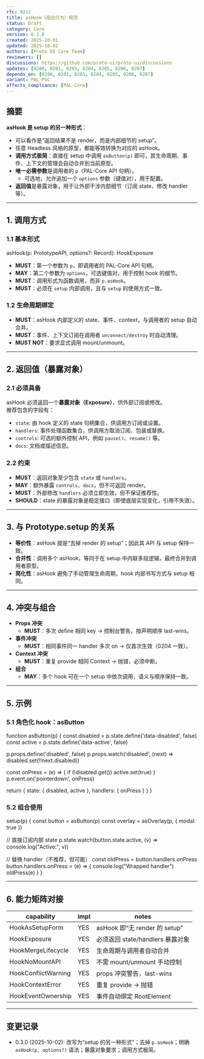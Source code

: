 ```yaml
---
rfc: 0212
title: asHook（组合行为）规范
status: Draft
category: Core
version: 0.3.0
created: 2025-10-01
updated: 2025-10-02
authors: [Proto UI Core Team]
reviewers: []
discussions: https://github.com/proto-ui/proto-ui/discussions
updates: [0200, 0201, 0203, 0204, 0205, 0206, 0207]
depends_on: [0200, 0201, 0203, 0204, 0205, 0206, 0207]
variant: PAL-PSC
affects_compliance: [PAL-Core]
---
```


## 摘要

**asHook 是 setup 的另一种形式**：  
- 可以看作是“返回结果不是 render，而是内部细节的 setup”。  
- 任意 Headless 风格的原型，都能等效转换为对应的 asHook。  
- **调用方式极简**：直接在 setup 中调用 `asButton(p)` 即可，其生命周期、事件、上下文的管理会自动合并到当前原型。  
- **唯一必需参数**是调用者的 `p`（PAL-Core API 句柄）。  
  - 可选地，允许追加一个 `options` 参数（键值对），用于配置。  
- **返回值**是暴露对象，用于让外部干涉内部细节（订阅 state、修改 handler 等）。  

---

## 1. 调用方式

### 1.1 基本形式
<sig>
asHook(p: PrototypeAPI, options?: Record<string, any>): HookExposure
</sig>

- **MUST**：第一个参数为 `p`，即调用者的 PAL-Core API 句柄。  
- **MAY**：第二个参数为 `options`，可选键值对，用于控制 hook 的细节。  
- **MUST**：调用形式为函数调用，而非 `p.asHook`。  
- **MUST**：必须在 `setup` 内部调用，且与 `setup` 的使用方式一致。  

### 1.2 生命周期绑定
- **MUST**：asHook 内部定义的 state、事件、context，与调用者的 setup 自动合并。  
- **MUST**：事件、上下文订阅在调用者 `unconnect/destroy` 时自动清理。  
- **MUST NOT**：要求显式调用 mount/unmount。

---

## 2. 返回值（暴露对象）

### 2.1 必须具备
asHook 必须返回一个**暴露对象（Exposure）**，供外部订阅或修改。  
推荐包含的字段有：  
- `state`: 由 hook 定义的 state 句柄集合，供调用方订阅或设置。  
- `handlers`: 事件处理函数集合，供调用方取消订阅、包装或替换。  
- `controls`: 可选的额外控制 API，例如 `pause()`、`resume()` 等。  
- `docs`: 文档或描述信息。

### 2.2 约束
- **MUST**：返回对象至少包含 `state` 或 `handlers`。  
- **MAY**：额外暴露 `controls`、`docs`，但不可返回 render。  
- **MUST**：外部修改 `handlers` 必须立即生效，但不保证推荐性。  
- **SHOULD**：state 的暴露对象是稳定接口（即使底层实现变化，引用不失效）。

---

## 3. 与 Prototype.setup 的关系

- **等价性**：asHook 就是“去掉 render 的 setup”；因此其 API 与 setup 保持一致。  
- **合并性**：调用多个 asHook，等同于在 setup 中内联多段逻辑，最终合并到调用者原型。  
- **简化性**：asHook 避免了手动管理生命周期，hook 内部书写方式与 setup 相同。  

---

## 4. 冲突与组合

- **Props 冲突**  
  - **MUST**：多次 define 相同 key → 控制台警告，按声明顺序 last-wins。  
- **事件冲突**  
  - **MUST**：相同事件同一 handler 多次 on → 仅首次生效（0204 一致）。  
- **Context 冲突**  
  - **MUST**：重复 provide 相同 Context → 抛错，必须中断。  
- **组合**  
  - **MAY**：多个 hook 可在一个 setup 中依次调用，语义与顺序保持一致。  

---

## 5. 示例

### 5.1 角色化 hook：asButton
<example-js>
function asButton(p) {
  const disabled = p.state.define('data-disabled', false)
  const active = p.state.define('data-active', false)

  p.props.define('disabled', false)
  p.props.watch('disabled', (next) => disabled.set(!!next.disabled))

  const onPress = (e) => {
    if (!disabled.get()) active.set(true)
  }
  p.event.on('pointerdown', onPress)

  return {
    state: { disabled, active },
    handlers: { onPress }
  }
}
</example-js>

### 5.2 组合使用
<example-js>
setup(p) {
  const button = asButton(p)
  const overlay = asOverlay(p, { modal: true })

  // 直接订阅内部 state
  p.state.watch(button.state.active, (v) => console.log("Active:", v))

  // 替换 handler（不推荐，但可能）
  const oldPress = button.handlers.onPress
  button.handlers.onPress = (e) => {
    console.log("Wrapped handler")
    oldPress(e)
  }
}
</example-js>

---

## 6. 能力矩阵对接

| capability | impl | notes |
|---|---|---|
| HookAsSetupForm | YES | asHook 即“无 render 的 setup” |
| HookExposure | YES | 必须返回 state/handlers 暴露对象 |
| HookMergeLifecycle | YES | 生命周期与调用者自动合并 |
| HookNoMountAPI | YES | 不需 mount/unmount 手动控制 |
| HookConflictWarning | YES | props 冲突警告，last-wins |
| HookContextError | YES | 重复 provide → 抛错 |
| HookEventOwnership | YES | 事件自动绑定 RootElement |

---

## 变更记录

- 0.3.0 (2025-10-02): 改写为“setup 的另一种形式”；去掉 `p.asHook`；明确 `asHook(p, options?)` 语法；暴露对象要求；调用方式极简。
